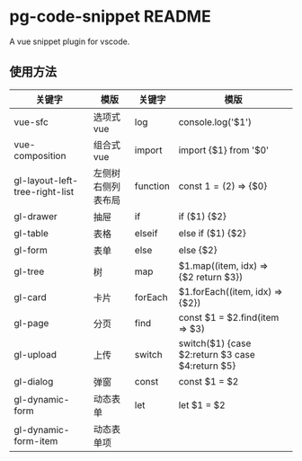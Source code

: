 # pg-code-snippet README

A vue snippet plugin for vscode.

## 使用方法

| 关键字                         | 模版               | 关键字   | 模版                                             |
| ------------------------------ | ------------------ | -------- | ------------------------------------------------ |
| vue-sfc                        | 选项式vue          | log      | console.log('$1')                                |
| vue-composition                | 组合式vue          | import   | import {$1} from '$0'                            |
| gl-layout-left-tree-right-list | 左侧树右侧列表布局 | function | const $1 = ($2) => {$0}                          |
| gl-drawer                      | 抽屉               | if       | if ($1) {$2}                                     |
| gl-table                       | 表格               | elseif   | else if ($1) {$2}                                |
| gl-form                        | 表单               | else     | else {$2}                                        |
| gl-tree                        | 树                 | map      | $1.map((item, idx) => {$2 return $3})           |
| gl-card                        | 卡片               | forEach  | $1.forEach((item, idx) => {$2})                  |
| gl-page                        | 分页               | find     | const $1 = $2.find(item => $3)                   |
| gl-upload                      | 上传               | switch   | switch($1) {case $2:return $3 case $4:return $5} |
| gl-dialog                      | 弹窗               | const    | const $1 = $2                                    |
| gl-dynamic-form                | 动态表单           | let      | let $1 = $2                                      |
| gl-dynamic-form-item           | 动态表单项         |          |                                                  |
